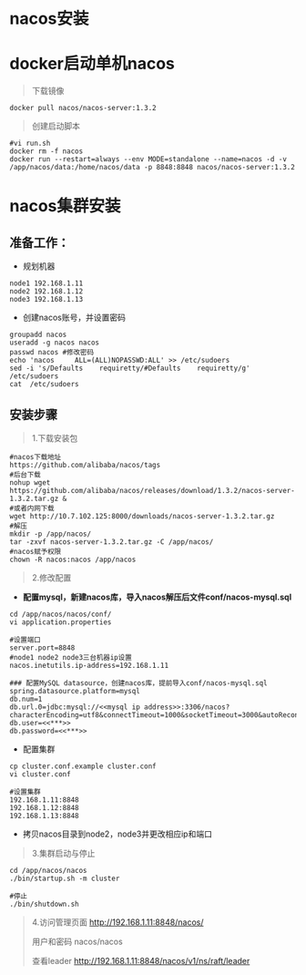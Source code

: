# nacos安装

# docker启动单机nacos

> 下载镜像

~~~shell
docker pull nacos/nacos-server:1.3.2
~~~

> 创建启动脚本

~~~shell
#vi run.sh
docker rm -f nacos
docker run --restart=always --env MODE=standalone --name=nacos -d -v /app/nacos/data:/home/nacos/data -p 8848:8848 nacos/nacos-server:1.3.2
~~~



# nacos集群安装

## 准备工作：

- 规划机器 
~~~
node1 192.168.1.11
node2 192.168.1.12
node3 192.168.1.13
~~~
- 创建nacos账号，并设置密码
~~~shell
groupadd nacos
useradd -g nacos nacos
passwd nacos #修改密码
echo 'nacos     ALL=(ALL)NOPASSWD:ALL' >> /etc/sudoers
sed -i 's/Defaults    requiretty/#Defaults    requiretty/g' /etc/sudoers
cat  /etc/sudoers
~~~

## 安装步骤
> 1.下载安装包
~~~shell
#nacos下载地址
https://github.com/alibaba/nacos/tags
#后台下载
nohup wget https://github.com/alibaba/nacos/releases/download/1.3.2/nacos-server-1.3.2.tar.gz &
#或者内网下载
wget http://10.7.102.125:8000/downloads/nacos-server-1.3.2.tar.gz
#解压
mkdir -p /app/nacos/
tar -zxvf nacos-server-1.3.2.tar.gz -C /app/nacos/
#nacos赋予权限
chown -R nacos:nacos /app/nacos
~~~


> 2.修改配置

- **配置mysql，新建nacos库，导入nacos解压后文件conf/nacos-mysql.sql**

~~~shell
cd /app/nacos/nacos/conf/
vi application.properties

#设置端口
server.port=8848
#node1 node2 node3三台机器ip设置
nacos.inetutils.ip-address=192.168.1.11 

### 配置MySQL datasource，创建nacos库，提前导入conf/nacos-mysql.sql
spring.datasource.platform=mysql
db.num=1
db.url.0=jdbc:mysql://<<mysql ip address>>:3306/nacos?characterEncoding=utf8&connectTimeout=1000&socketTimeout=3000&autoReconnect=true&useUnicode=true&useSSL=false&serverTimezone=UTC
db.user=<<***>>
db.password=<<***>>
~~~
- 配置集群
~~~shell
cp cluster.conf.example cluster.conf
vi cluster.conf

#设置集群
192.168.1.11:8848
192.168.1.12:8848
192.168.1.13:8848
~~~

- 拷贝nacos目录到node2，node3并更改相应ip和端口


> 3.集群启动与停止
~~~shell
cd /app/nacos/nacos
./bin/startup.sh -m cluster

#停止
./bin/shutdown.sh
~~~

> 4.访问管理页面
> http://192.168.1.11:8848/nacos/ 
>
> 用户和密码 nacos/nacos
>
> 查看leader http://192.168.1.11:8848/nacos/v1/ns/raft/leader
